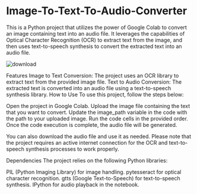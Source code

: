 # Image-To-Text-To-Audio-Converter
This is a Python project that utilizes the power of Google Colab to convert an image containing text into an audio file. It leverages the capabilities of Optical Character Recognition (OCR) to extract text from the image, and then uses text-to-speech synthesis to convert the extracted text into an audio file.


![download](https://github.com/NamanChaudhary1/Image-To-Text-To-Audio/assets/91721649/ba047dba-25b1-4224-a03c-930113a142ff)



Features
Image to Text Conversion: The project uses an OCR library to extract text from the provided image file.
Text to Audio Conversion: The extracted text is converted into an audio file using a text-to-speech synthesis library.
How to Use
To use this project, follow the steps below:

Open the project in Google Colab.
Upload the image file containing the text that you want to convert.
Update the image_path variable in the code with the path to your uploaded image.
Run the code cells in the provided order.
Once the code execution is complete, the audio file will be generated.

You can also download the audio file and use it as needed.
Please note that the project requires an active internet connection for the OCR and text-to-speech synthesis processes to work properly.

Dependencies
The project relies on the following Python libraries:

PIL (Python Imaging Library) for image handling.
pytesseract for optical character recognition.
gtts (Google Text-to-Speech) for text-to-speech synthesis.
IPython for audio playback in the notebook.
